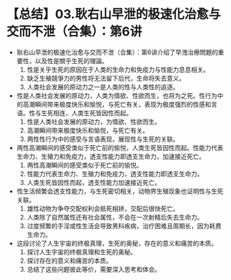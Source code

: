 # 【总结】03.耿右山早泄的极速化治愈与交而不泄（合集）：第6讲

-   耿右山早泄的极速化治愈与交而不泄（合集）：第6讲介绍了早洩治療問題的重要性，以及性是關乎生死的理論。 
    1.  性是关乎生死的原因在于人类的生命力和免疫力与性能力息息相关。
    2.  缺乏生殖競爭力的男性将无法留下后代，生命将失去意义。
    3.  人类社会发展的原动力之一是人类的性与人类性的追逐。
-   性是人类社会发展的原动力，人类为情欲、性欲而生，也将为之死。性行为中的高潮瞬间带来极度快乐和愉悦，与死亡有关，表现为极度强烈的性感和言语。性与生死相连，人类生死皆因性而起。
    1.  性是人类社会发展的原动力，为情欲、性欲而生。
    2.  高潮瞬间带来极度快乐和愉悦，与死亡有关。
    3.  两性性行为中的感受与言语表现，展现性与生死的关联。
-   两性高潮瞬间的感受类似于死亡前的愉悦，人类生死皆因性而起。性能力代表生命力、生殖力和免疫力，透支性能力即透支生命力，加速接近死亡。
    1.  两性高潮瞬间的感受类似于死亡前的愉悦。
    2.  性能力代表生命力、生殖力和免疫力，透支性能力即透支生命力。
    3.  人类生死皆因性而起，透支性能力加速接近死亡。
-   性生活频繁会透支性能力，与生死密切相关，动物界生殖现象也证明性与生死关联。
    1.  雄性动物为争夺交配权利会抵死相拼，交配后很快死亡。
    2.  人类除了自然属性还有社会属性，不会在一次射精后失去生命力。
    3.  过度频繁的手淫或性生活会导致男科疾病，治疗困难且周期长，因为耗费生命力。
-   这段讨论了人生宇宙的终极真理，生死的奥秘，存在的意义和痛苦的本质。
    1.  探讨人生宇宙的终极真理和生死的奥秘。
    2.  探讨存在的意义和痛苦的本质。
    3.  总结了这些问题彼此等价，需要深入思考和体会。